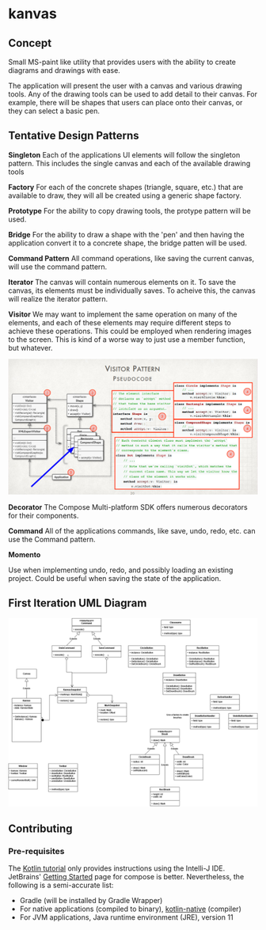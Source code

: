 # kanvas

## Concept

Small MS-paint like utility that provides users with the ability to create
diagrams and drawings with ease.

The application will present the user with a canvas and various drawing tools.
Any of the drawing tools can be used to add detail to their canvas. For
example, there will be shapes that users can place onto their canvas, or they
can select a basic pen.

## Tentative Design Patterns

**Singleton**
Each of the applications UI elements will follow the singleton pattern. This
includes the single canvas and each of the available drawing tools

**Factory**
For each of the concrete shapes (triangle, square, etc.) that are available to
draw, they will all be created using a generic shape factory.

**Prototype**
For the ability to copy drawing tools, the protype pattern will be used.

**Bridge**
For the ability to draw a shape with the 'pen' and then having the application
convert it to a concrete shape, the bridge patten will be used.

**Command Pattern**
All command operations, like saving the current canvas, will use the command pattern.

**Iterator**
The canvas will contain numerous elements on it. To save the canvas, its
elements must be individually saves. To acheive this, the canvas will realize
the iterator pattern.

**Visitor**
We may want to implement the same operation on many of the elements, and each of these elements may require different
steps to achieve these operations. This could be employed when rendering images to the screen. This is kind of a worse
way to just use a member function, but whatever.

![visitor](data/visitor_example.png)

**Decorator**
The Compose Multi-platform SDK offers numerous decorators for their components.

**Command**
All of the applications commands, like save, undo, redo, etc. can use the Command pattern.

**Momento**

Use when implementing undo, redo, and possibly loading an existing project. Could be useful when saving the state of the
application.

## First Iteration UML Diagram
![UML Diagram](./data/Kanvas_UML_1.png)

## Contributing

### Pre-requisites

The [Kotlin tutorial](https://kotlinlang.org/docs/getting-started.html#learn-kotlin-fundamentals) only provides
instructions using the Intelli-J IDE.
JetBrains' [Getting Started](https://github.com/JetBrains/compose-jb/tree/master/tutorials/Getting_Started) page for
compose is better. Nevertheless, the following is a semi-accurate list:

* Gradle (will be installed by Gradle Wrapper)
* For native applications (compiled to binary), [kotlin-native](https://kotlinlang.org/docs/native-overview.html) (compiler)
* For JVM applications, Java runtime environment (JRE), version 11